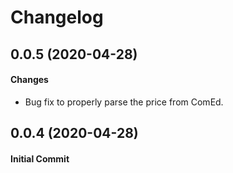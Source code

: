 # Changelog


## 0.0.5 (2020-04-28)

#### Changes

- Bug fix to properly parse the price from ComEd.

## 0.0.4 (2020-04-28)

#### Initial Commit
